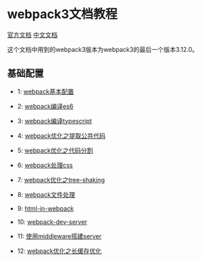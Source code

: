 # webpack3文档教程

[官方文档](https://webpack.js.org/)
[中文文档](https://doc.webpack-china.org/)

这个文档中用到的webpack3版本为webpack3的最后一个版本3.12.0。

## 基础配置

* 1: [webpack基本配置](./1.webpack基本配置/)

* 2: [webpack编译es6](./2.webpack编译es6/)

* 3: [webpack编译typescript](./3.webpack编译typescript/)

* 4: [webpack优化之提取公共代码](./4.webpack提取公共代码/)

* 5: [webpack优化之代码分割](./5.webpack代码分割/)

* 6: [webpack处理css](./6.webpack处理css/)

* 7: [webpack优化之tree-shaking](./7.webpack优化之tree-shaking/)

* 8: [webpack文件处理](./8.webpack文件处理/)

* 9: [html-in-webpack](./9.html-in-webpack/)

* 10: [webpack-dev-server](./10.webpack-dev-server/)

* 11: [使用middleware搭建server](./11.使用middleware搭建server/)

* 12: [webpack优化之长缓存优化](./12.长缓存优化/)
